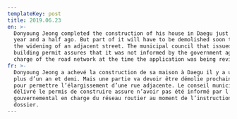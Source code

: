 ```yaml
---
templateKey: post
title: 2019.06.23
en: >-
  Donyoung Jeong completed the construction of his house in Daegu just over a
  year and a half ago. But part of it will have to be demolished soon to allow
  the widening of an adjacent street. The municipal council that issued the
  building permit assures that it was not informed by the government agency in
  charge of the road network at the time the application was being reviewed.
fr: >-
  Donyoung Jeong a achevé la construction de sa maison à Daegu il y a un peu
  plus d’un an et demi. Mais une partie va devoir être démolie prochainement
  pour permettre l’élargissement d’une rue adjacente. Le conseil municipal qui a
  délivré le permis de construire assure n’avoir pas été informé par l’organisme
  gouvernemental en charge du réseau routier au moment de l’instruction du
  dossier.
---
```


